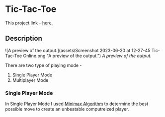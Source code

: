 # Tic-Tac-Toe 

This project link - [here.](https://tic-tac-toe.42web.io/)

## Description

![A preview of the output.](assets\Screenshot 2023-06-20 at 12-27-45 Tic-Tac-Toe Online.png "A preview of the output.")
*A preview of the output.*

There are two type of playing mode - 

1. Single Player Mode
2. Multiplayer Mode

### Single Player Mode

In Single Player Mode I used [Minimax Algorithm](https://en.wikipedia.org/wiki/Minimax) to determine the best possible move to create an unbeatable computreized player.